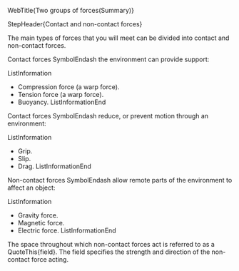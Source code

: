 WebTitle{Two groups of forces(Summary)}

StepHeader{Contact and non-contact forces}

The main types of forces that you will meet can be divided into contact and non-contact forces.

Contact forces SymbolEndash the environment can provide support:

ListInformation
- Compression force (a warp force).
- Tension force (a warp force).
- Buoyancy.
ListInformationEnd

Contact forces SymbolEndash reduce, or prevent motion through an environment:

ListInformation
- Grip.
- Slip.
- Drag.
ListInformationEnd

Non-contact forces SymbolEndash allow remote parts of the environment to affect an object:

ListInformation
- Gravity force.
- Magnetic force.
- Electric force.
ListInformationEnd

The space throughout which non-contact forces act is referred to as a QuoteThis{field}. The field specifies the strength and direction of the non-contact force acting.
